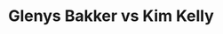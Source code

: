 ---
title: Glenys Bakker vs Kim Kelly
player1:
  name: Bakker, Glenys
  percent: 76
  wins: 0
  losses: 1
player2:
  name: Kelly, Kim
  percent: 88
  wins: 1
  losses: 0
games:
- player1:
    team: AB
    position: Second
    percent: 76
    win: 0
    loss: 1
  player2:
    team: CA
    position: Third
    percent: 88
    win: 1
    loss: 0
  event: Hearts
  year: 2004
  draw: Round Robin(5)
  score: CA 9 - AB 4
- player1:
    team: KLE
    position: Second
    percent: 84
    win: 1
    loss: 0
  player2:
    team: CJO
    position: Second
    percent: 89
    win: 0
    loss: 1
  event: Trials (Women)
  year: 2005
  draw: Round Robin(9)
  score: CJO 3 - KLE 7
---